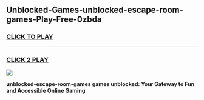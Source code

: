 
## Unblocked-Games-unblocked-escape-room-games-Play-Free-0zbda
<h3>
<a href="https://premium76.site?title=unblocked-escape-room-games&ref=17A">CLICK TO PLAY</a></h3>
<hr>

<h3>
<a href="https://premium76.site?title=unblocked-escape-room-games&ref=17A">CLICK 2 PLAY</a>
  
</h3>

<a href="https://premium76.site?title=unblocked-escape-room-games&ref=17A"><img src="https://clearcache.store/games.png"></a>


**unblocked-escape-room-games games unblocked: Your Gateway to Fun and Accessible Online Gaming**
